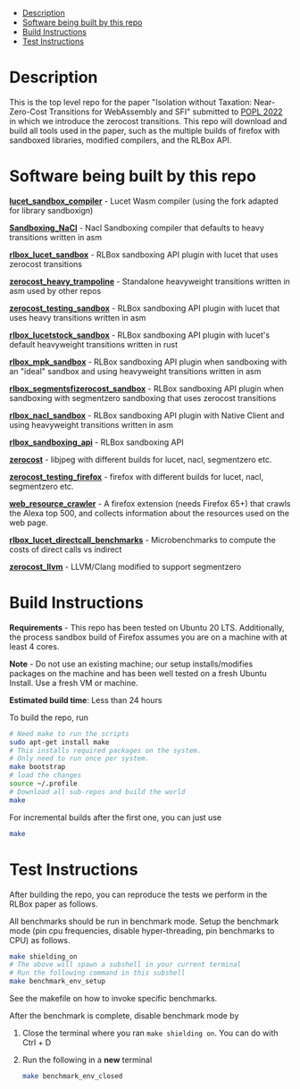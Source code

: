 - [Description](#description)
- [Software being built by this repo](#software-being-built-by-this-repo)
- [Build Instructions](#build-instructions)
- [Test Instructions](#test-instructions)

# Description

This is the top level repo for the paper "Isolation without Taxation: Near-Zero-Cost Transitions for WebAssembly and SFI" submitted to [POPL 2022](https://popl22.sigplan.org/) in which we introduce the zerocost transitions. This repo will download and build all tools used in the paper, such as the multiple builds of firefox with sandboxed libraries, modified compilers, and the RLBox API.

# Software being built by this repo

**[lucet_sandbox_compiler](https://github.com/PLSysSec/lucet_sandbox_compiler.git)** - Lucet Wasm compiler (using the fork adapted for library sandboxign)

**[Sandboxing_NaCl](https://github.com/shravanrn/Sandboxing_NaCl.git)** - Nacl Sandboxing compiler  that defaults to heavy transitions written in asm

**[rlbox_lucet_sandbox](https://github.com/PLSysSec/rlbox_lucet_sandbox.git)** - RLBox sandboxing API plugin with lucet that uses zerocost transitions

**[zerocost_heavy_trampoline](https://github.com/PLSysSec/zerocost_heavy_trampoline.git)** - Standalone heavyweight transitions written in asm used by other repos

**[zerocost_testing_sandbox](https://github.com/PLSysSec/zerocost_testing_sandbox.git)** - RLBox sandboxing API plugin with lucet that uses heavy transitions written in asm

**[rlbox_lucetstock_sandbox](https://github.com/PLSysSec/rlbox_lucet_sandbox/tree/lucet-transitions)** - RLBox sandboxing API plugin with lucet's default heavyweight transitions written in rust

**[rlbox_mpk_sandbox](https://github.com/PLSysSec/rlbox_mpk_sandbox.git)** - RLBox sandboxing API plugin when sandboxing with an "ideal" sandbox and using heavyweight transitions written in asm

**[rlbox_segmentsfizerocost_sandbox](https://github.com/PLSysSec/rlbox_segmentsfizerocost_sandbox.git)** - RLBox sandboxing API plugin when sandboxing with segmentzero sandboxing that uses zerocost transitions

**[rlbox_nacl_sandbox](https://github.com/PLSysSec/rlbox_nacl_sandbox.git)** - RLBox sandboxing API plugin with Native Client and using heavyweight transitions written in asm

**[rlbox_sandboxing_api](https://github.com/PLSysSec/rlbox_sandboxing_api.git)** - RLBox sandboxing API

**[zerocost](https://github.com/PLSysSec/zerocost-libjpeg-turbo.git)** - libjpeg with different builds for lucet, nacl, segmentzero etc.

**[zerocost_testing_firefox](https://github.com/PLSysSec/zerocost_testing_firefox.git)** - firefox with different builds for lucet, nacl, segmentzero etc.

**[web_resource_crawler](https://github.com/shravanrn/web_resource_crawler.git)** - A firefox extension (needs Firefox 65+) that crawls the Alexa top 500, and collects information about the resources used on the web page.

**[rlbox_lucet_directcall_benchmarks](https://github.com/PLSysSec/rlbox_lucet_directcall_benchmarks.git)** - Microbenchmarks to compute the costs of direct calls vs indirect

**[zerocost_llvm](https://github.com/PLSysSec/zerocost_llvm.git)** - LLVM/Clang modified to support segmentzero

# Build Instructions

**Requirements** - This repo has been tested on Ubuntu 20 LTS. Additionally, the process sandbox build of Firefox assumes you are on a machine with at least 4 cores.

**Note** - Do not use an existing machine; our setup installs/modifies packages on the machine and has been well tested on a fresh Ubuntu Install. Use a fresh VM or machine.

**Estimated build time**: Less than 24 hours

To build the repo, run

```bash
# Need make to run the scripts
sudo apt-get install make
# This installs required packages on the system.
# Only need to run once per system.
make bootstrap
# load the changes
source ~/.profile
# Download all sub-repos and build the world
make
```

For incremental builds after the first one, you can just use

```bash
make
```

# Test Instructions

After building the repo, you can reproduce the tests we perform in the RLBox paper as follows.

All benchmarks should be run in benchmark mode. Setup the benchmark mode (pin
cpu frequencies, disable hyper-threading, pin benchmarks to CPU) as follows.

```bash
make shielding_on
# The above will spawn a subshell in your current terminal
# Run the following command in this subshell
make benchmark_env_setup
```

See the makefile on how to invoke specific benchmarks.

After the benchmark is complete, disable benchmark mode by

1. Close the terminal where you ran `make shielding on`. You can do with Ctrl + D
2. Run the following in a **new** terminal

    ```bash
    make benchmark_env_closed
    ```
<!---
## Macro benchmarks

1. We have several builds of Firefox included --- Stock Firefox, Firefox with heavy lucet (rust) transitions, Firefox with heavy asm transitions, Firefox with zerocost transitions. We have a macro benchmark that measure page load times and memory overheads on these three builds on 11 representative sites on different builds. Expected duration: 0.5 days. To run

    ```bash
    cd ./mozilla-release
    ./newRunMacroPerfTest ~/Desktop/rlbox_macro_logs
    ```

    You will see the results in page_latency_metrics.txt, page_memory_overhead_metrics.txt in the folder ~/Desktop/rlbox_macro_logs

    **Note** - Firefox's test harness is primarily meant for local tests and isn't really setup to make network calls prior to our modifications of the harness. Our modified test harness sometimes freezes during page load; if this happens, let the test script continue, it automatically restarts as needed in this situation.

## Micro benchmarks

### Caveats

- Note that many of these benchmarks are run with a very large number of iterations, on a variety of different media so that we can report realistic numbers. Thus each one of these tasks below can take the better part of a day and upto a day and a half. I have indicated the expected time below. If you modify settings to reduce the number of iterations, that this may affect the numbers as benchmarks will be more prone to noise.
- Specific choices during machine setup were made to reduce noise during benchmarks, namely disabling hyper-threading, disabling dynamic frequency scaling and pinning the CPU to a low frequency which will not introduce thermal throttling, isolating the CPUs on which we run tests using the isolcpus boot kernel parameter and running Ubuntu without a GUI and running the benchmarks on headless Firefox. Part of this setup is automated in the script "microBenchmarkTestSetup" in this repo. If you decide not to do this setup, this will likely result in the reported numbers being more noisy than reported.
- If running on a VM, it is unlikely some of the benchmarking setup listed in the prior bullet will work particularly well. In particular, the video benchamark and measurements are quite unreliable in this setting.

### Instructions

1. We also have micro benchmarks on the same three builds performed on four classes of libraries ---- image libraries, audio libraries, video libraries, webpage decompression. Each of these have separate micro benchmarks that are included in the artifact. We start with images, for which we measure the decoding times for the three Firefox builds on a variety of jpegs and pngs in different formats.  Expected duration: 1.5 days.

    ```bash
    cd ./mozilla-release
    ./newRunMicroImageTest ~/Desktop/rlbox_micro_image_logs
    ```

    You will see the results in jpeg_perf.dat, png_perf.dat in the folder ~/Desktop/rlbox_micro_image_logs

2. We continue the microbenchmark with evaluating webpage decompression with zlib. Expected duration: 0.5 days.

    In a separate terminal first run

    ```bash
    cd ./rlbox-st-test/ && node server.js
    # Leave this running
    ```

    then run,

    ```bash
    cd ./mozilla-release
    ./newRunMicroZlibTest ~/Desktop/rlbox_micro_compression_logs
    ```

    You will see the results in new_nacl_cpp_rlbox_test_page_render.json, new_ps_cpp_rlbox_test_page_render.json, static_stock_rlbox_test_page_render.json in the folder ~/Desktop/rlbox_micro_compression_logs

3. We continue the microbenchmark with evaluating audio and video performance by measuring Vorbis audio bit rate and  throughput on a high quality audio file measuring VPX and Theora bit rate throughput on a high quality video file on the three Firefox builds. Expected duration: 1.5 hours.

    ```bash
    cd ./mozilla-release
    ./newRunMicroAVTest ~/Desktop/rlbox_micro_audiovideo_logs
    ```

4. We also have scaling tests which test the total number of sandboxes that can reasonably be created and measure image decoding times for the same. Expected duration: 1.5 days.

    In a separate terminal first run

    ```bash
    cd ./rlbox-st-test/ && node server.js
    # Leave this running
    ```

    then run,

    ```bash
    cd ./mozilla-release
    ./newRunMicroImageScaleTest ~/Desktop/rlbox_micro_scaling_logs
    ```

    You will see the results in sandbox_scaling.dat in the folder ~/Desktop/rlbox_micro_scaling_logs

5. We also evaluate use of our sandboxing techniques outside of firefox by measuring throughput of two other applications. We first evaluate the throughput of a crypto module in node.js. Expected duration: 0.5 days.

    ```bash
    cd ./node.bcrypt.js
    make bench
    ```

    You will see the results in the terminal.

6. Continuing the prior evaluation, we also evaluate the throughput of apache web server's markdown to html conversion. Expected duration: 0.25 days

    In a separate terminal first run

    ```bash
    sudo apache2ctl stop
    sudo /usr/sbin/apache2ctl -DFOREGROUND
    # Leave this running
    ```

    then run,

    ```bash
    cd ./mod_markdown
    make bench
    ```

    You will see the results in the terminal.

7. We also provide a benchmark of a sandboxing the Graphite font library (using a WASM based SFI) which has been upstreamed and is currently in Firefox nightly. This is easiest to test directly with the nightly builds made available by Mozilla. Download the nightly build with the sandboxed font library [here](https://ftp.mozilla.org/pub/firefox/nightly/2020/01/2020-01-03-20-22-40-mozilla-central/firefox-73.0a1.en-US.linux-x86_64.tar.bz2) and a build from a nightly that does not have this, available [here](https://ftp.mozilla.org/pub/firefox/nightly/2020/01/2020-01-01-09-29-38-mozilla-central/firefox-73.0a1.en-US.linux-x86_64.tar.bz2). Visit the following [webpage](https://jfkthame.github.io/test/udhr_urd.html) which runs a micro benchmark on Graphite fonts on both builds. Expected duration: 15 mins.

8. We have a web crawler written as firefox extension that scrapes the Alexa top 500 websites and analyses the image widths. This is written as a Firefox extension. Expected duration: 2 hours. To run, we will follow the steps as outlined [here](https://extensionworkshop.com/documentation/develop/temporary-installation-in-firefox/) reproduced below
    - Kill all open Firefox instances
    - Open Firefox browser (we need Firefox version > 65. Use the one that ships with the OS, not the one we built).
    - Enter “about:debugging” in the URL bar
    - Click “This Firefox”
    - Click “Load Temporary Add-on”
    - Open file "zerocost-root/web_resource_crawler/manifest.json"
    - You will see a new icon in the toolbar next to the address bar (sort of looks like a page icon) with the tooltip WebResourceCrawler. Click this.
    - The extension will now go through the Alexa top 500 slowly (spending 10 seconds on each page to account for dynamic resource loading). Do not click on any tabs while Firefox cycles through the webpages. It dumps the raw logs in "zerocost-root/web_resource_crawler/out.json"
    - When finished it browses to a blank page. When this happens, run the following commands to process the data

        ```bash
        mkdir -p ~/Desktop/web_resource_crawler_data
        cd ~/Desktop/web_resource_crawler_data
        # Adjust the path as appropriate
        zerocost-root/web_resource_crawler/process_logs.py
        ```

    You will see the results in crossOriginAnalysis.json and memory_analysis.txt in the folder ~/Desktop/web_resource_crawler_data

-->
